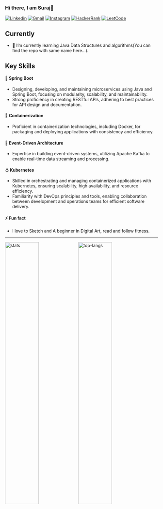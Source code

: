 ### Hi there, I am Suraj👋

<!--[![Github](https://img.shields.io/badge/-Github-000?style=flat&logo=Github&logoColor=white)](https://github.com/SurajGavali)-->
[![Linkedin](https://img.shields.io/badge/-LinkedIn-blue?style=flat&logo=Linkedin&logoColor=white)](https://in.linkedin.com/in/suraj-gavali-51923a193/)
[![Gmail](https://img.shields.io/badge/-Gmail-c14438?style=flat&logo=Gmail&logoColor=white)](mailto:surajgavali1601@gmail.com)
[![Instagram](https://img.shields.io/badge/Instagram-white?style=flat&logo=Instagram)](https://www.instagram.com/surajgavali_/)
[![HackerRank](https://img.shields.io/badge/HackerRank-black?style=flat&logo=HackerRank)](https://www.hackerrank.com/surajgavali1601)
[![LeetCode](https://img.shields.io/badge/LeetCode-white?style=flat&logo=LeetCode)](https://leetcode.com/surajgavali1601dapi/)

## Currently
- 🌱 I’m currently learning Java Data Structures and algorithms(You can find the repo with same name here...).

## Key Skills

#### 🌱 Spring Boot
- Designing, developing, and maintaining microservices using Java and Spring Boot, focusing on modularity, scalability, and maintainability.
- Strong proficiency in creating RESTful APIs, adhering to best practices for API design and documentation.
#### 🐳 Containerization
- Proficient in containerization technologies, including Docker, for packaging and deploying applications with consistency and efficiency.
#### 📣 Event-Driven Architecture
- Expertise in building event-driven systems, utilizing Apache Kafka to enable real-time data streaming and processing.
#### ⚓ Kubernetes
- Skilled in orchestrating and managing containerized applications with Kubernetes, ensuring scalability, high availability, and resource efficiency.
- Familiarity with DevOps principles and tools, enabling collaboration between development and operations teams for efficient software delivery.

#### ⚡ Fun fact
- I love to Sketch and A beginner in Digital Art, read and follow fitness.

---

<p>
<img src="https://github-readme-stats.vercel.app/api?username=SurajGavali&show_icons=true&count_private=true&include_all_commits=true" alt="stats" width="47%"/>

<img src="https://github-readme-stats.vercel.app/api/top-langs/?username=SurajGavali&layout=compact&hide=Jupyter%20Notebook" alt="top-langs" width="47%"/>
</p>


  
